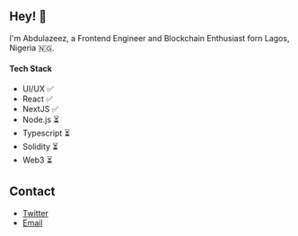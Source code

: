## Hey! 👋
I'm Abdulazeez, a Frontend Engineer and Blockchain Enthusiast forn Lagos, Nigeria 🇳🇬. 

#### Tech Stack
-  UI/UX  ️✅
-  React ️✅
-  NextJS ✅
-  Node.js  ⏳
-  Typescript  ⏳
-  Solidity ⏳
-  Web3 ⏳

## Contact
- [Twitter](https://twitter.com/dejidev)
- [Email](adeyigaabdulazeez@gmail.com) 